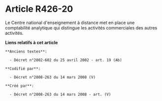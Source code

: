 # Article R426-20

Le Centre national d'enseignement à distance met en place une comptabilité analytique qui distingue les activités
commerciales des autres activités.

**Liens relatifs à cet article**

	**Anciens textes**:

	  - Décret n°2002-602 du 25 avril 2002 - art. 19 (Ab)

	**Codifié par**:

	  - Décret n°2008-263 du 14 mars 2008 (V)

	**Créé par**:

	  - Décret n°2008-263 du 14 mars 2008 - art. (V)
